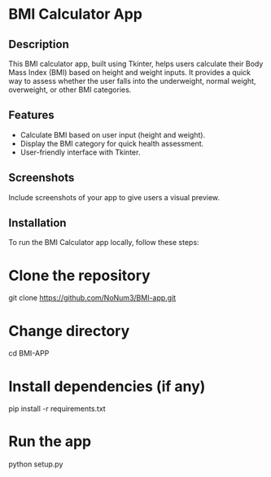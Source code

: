 # BMI Calculator App

## Description
This BMI calculator app, built using Tkinter, helps users calculate their Body Mass Index (BMI) based on height and weight inputs. It provides a quick way to assess whether the user falls into the underweight, normal weight, overweight, or other BMI categories.

## Features
- Calculate BMI based on user input (height and weight).
- Display the BMI category for quick health assessment.
- User-friendly interface with Tkinter.

## Screenshots
Include screenshots of your app to give users a visual preview.

## Installation
To run the BMI Calculator app locally, follow these steps:

# Clone the repository
git clone https://github.com/NoNum3/BMI-app.git

# Change directory
cd BMI-APP

# Install dependencies (if any)
pip install -r requirements.txt

# Run the app
python setup.py

